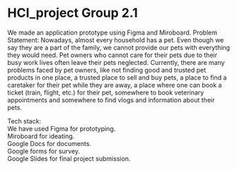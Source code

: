 # HCI_project Group 2.1
We made an application prototype using Figma and Miroboard.
Problem Statement:
Nowadays, almost every household has a pet. Even though we say they are a part of
the family, we cannot provide our pets with everything they would need. Pet
owners who cannot care for their pets due to their busy work lives often leave
their pets neglected.
Currently, there are many problems faced by pet owners, like not finding good and
trusted pet products in one place, a trusted place to sell and buy pets, a place to find
a caretaker for their pet while they are away, a place where one can book a ticket
(train, flight, etc.) for their pet, somewhere to book veterinary appointments and
somewhere to find vlogs and information about their pets.


Tech stack:                                                                                                
We have used Figma for prototyping.                                                                                                                                   
Miroboard for ideating.                                                                                                                                               
Google Docs for documents.                                                                                                                         
Google forms for survey.                                                                                                               
Google Slides for final project submission.
